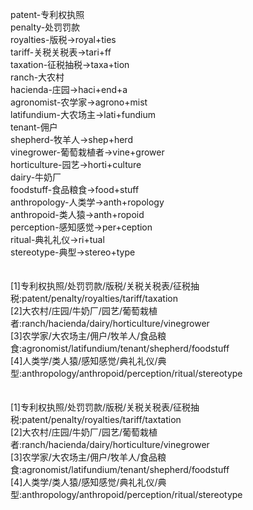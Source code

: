 patent-专利权执照<br>
penalty-处罚罚款<br>
royalties-版税->royal+ties<br>
tariff-关税关税表->tari+ff<br>
taxation-征税抽税->taxa+tion<br>
ranch-大农村<br>
hacienda-庄园->haci+end+a<br>
agronomist-农学家->agrono+mist<br>
latifundium-大农场主->lati+fundium<br>
tenant-佣户<br>
shepherd-牧羊人->shep+herd<br>
vinegrower-葡萄栽植者->vine+grower<br>
horticulture-园艺->horti+culture<br>
dairy-牛奶厂<br>
foodstuff-食品粮食->food+stuff<br>
anthropology-人类学->anth+ropology<br>
anthropoid-类人猿->anth+ropoid<br>
perception-感知感觉->per+ception<br>
ritual-典礼礼仪->ri+tual<br>
stereotype-典型->stereo+type<br>
<br>
<br>
[1]专利权执照/处罚罚款/版税/关税关税表/征税抽税:patent/penalty/royalties/tariff/taxation<br>
[2]大农村/庄园/牛奶厂/园艺/葡萄栽植者:ranch/hacienda/dairy/horticulture/vinegrower<br>
[3]农学家/大农场主/佣户/牧羊人/食品粮食:agronomist/latifundium/tenant/shepherd/foodstuff<br>
[4]人类学/类人猿/感知感觉/典礼礼仪/典型:anthropology/anthropoid/perception/ritual/stereotype<br>
<br>
<br>
[1]专利权执照/处罚罚款/版税/关税关税表/征税抽税:patent/penalty/royalties/tariff/taxtation<br>
[2]大农村/庄园/牛奶厂/园艺/葡萄栽植者:ranch/hacienda/dairy/horticulture/vinegrower<br>
[3]农学家/大农场主/佣户/牧羊人/食品粮食:agronomist/latifundium/tenant/shepherd/foodstuff<br>
[4]人类学/类人猿/感知感觉/典礼礼仪/典型:anthropology/anthropoid/perception/ritual/stereotype<br>
<br>
<br>